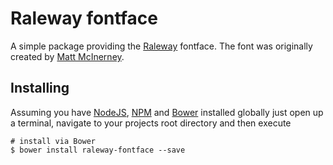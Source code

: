 # Raleway fontface

A simple package providing the [Raleway](http://www.google.com/fonts/specimen/Raleway) fontface. The font was originally created by [Matt McInerney](http://matt.cc/).

## Installing

Assuming you have [NodeJS](http://nodejs.org/), [NPM](https://www.npmjs.com/) and [Bower](http://bower.io/) installed globally just open up a terminal, navigate to your projects root directory and then execute

```
# install via Bower
$ bower install raleway-fontface --save
```
